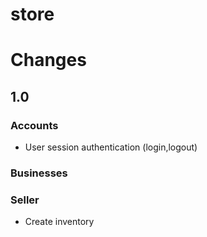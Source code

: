 # store

# Changes

## 1.0

### Accounts
- User session authentication (login,logout)

### Businesses

### Seller
- Create inventory